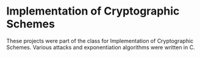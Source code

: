 # Implementation of Cryptographic Schemes
These projects were part of the class for Implementation of Cryptographic Schemes. Various attacks and exponentiation algorithms were written in C.
